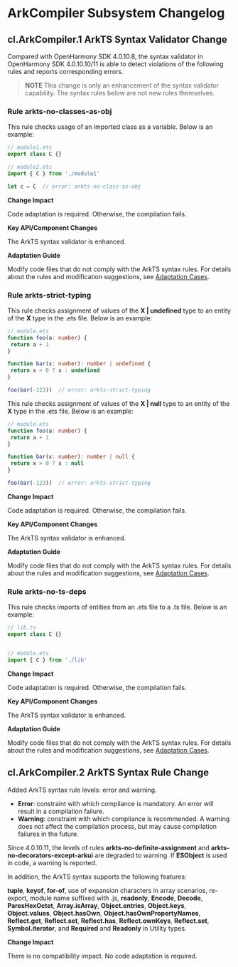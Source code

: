 # ArkCompiler Subsystem Changelog

## cl.ArkCompiler.1 ArkTS Syntax Validator Change

Compared with OpenHarmony SDK 4.0.10.8, the syntax validator in OpenHarmony SDK 4.0.10.10/11 is able to detect violations of the following rules and reports corresponding errors.

> **NOTE**
> This change is only an enhancement of the syntax validator capability. The syntax rules below are not new rules themselves.

### Rule arkts-no-classes-as-obj

This rule checks usage of an imported class as a variable. Below is an example:

 ```ts
// module1.ets
export class C {}

// module2.ets
import { C } from './module1'

let c = C  // error: arkts-no-class-as-obj
 ```

**Change Impact**

Code adaptation is required. Otherwise, the compilation fails.

**Key API/Component Changes**

The ArkTS syntax validator is enhanced.

**Adaptation Guide**

Modify code files that do not comply with the ArkTS syntax rules. For details about the rules and modification suggestions, see [Adaptation Cases](../../../application-dev/quick-start/arkts-more-cases.md#arkts-no-classes-as-obj).

### Rule arkts-strict-typing

This rule checks assignment of values of the **X | undefined** type to an entity of the **X** type in the .ets file. Below is an example:

 ```ts
// module.ets
function foo(a: number) {
  return a + 1
}

function bar(x: number): number | undefined {
  return x > 0 ? x : undefined
}

foo(bar(-123))  // error: arkts-strict-typing
 ```

This rule checks assignment of values of the **X | null** type to an entity of the **X** type in the .ets file. Below is an example:

 ```ts
// module.ets
function foo(a: number) {
  return a + 1
}

function bar(x: number): number | null {
  return x > 0 ? x : null
}

foo(bar(-123))  // error: arkts-strict-typing
 ```

**Change Impact**

Code adaptation is required. Otherwise, the compilation fails.

**Key API/Component Changes**

The ArkTS syntax validator is enhanced.

**Adaptation Guide**

Modify code files that do not comply with the ArkTS syntax rules. For details about the rules and modification suggestions, see [Adaptation Cases](../../../application-dev/quick-start/arkts-more-cases.md#arkts-strict-typingstrictmodeerror).

### Rule arkts-no-ts-deps

This rule checks imports of entities from an .ets file to a .ts file. Below is an example:


 ```ts
// lib.ts
export class C {}


// module.ets
import { C } from './lib'
 ```

**Change Impact**

Code adaptation is required. Otherwise, the compilation fails.

**Key API/Component Changes**

The ArkTS syntax validator is enhanced.

**Adaptation Guide**

Modify code files that do not comply with the ArkTS syntax rules. For details about the rules and modification suggestions, see [Adaptation Cases](../../../application-dev/quick-start/arkts-more-cases.md#arkts-no-tsdeps).

## cl.ArkCompiler.2 ArkTS Syntax Rule Change

Added ArkTS syntax rule levels: error and warning.

- **Error**: constraint with which compliance is mandatory. An error will result in a compilation failure.
- **Warning**: constraint with which compliance is recommended. A warning does not affect the compilation process, but may cause compilation failures in the future.

Since 4.0.10.11, the levels of rules **arkts-no-definite-assignment** and **arkts-no-decorators-except-arkui** are degraded to warning. If **ESObject** is used in code, a warning is reported.

In addition, the ArkTS syntax supports the following features:

**tuple**, **keyof**, **for-of**, use of expansion characters in array scenarios, re-export, module name suffixed with .js, **readonly**, **Encode**, **Decode**, **ParesHexOctet**, **Array.isArray**, **Object.entries**, **Object.keys**, **Object.values**, **Object.hasOwn**, **Object.hasOwnPropertyNames**, **Reflect.get**, **Reflect.set**, **Reflect.has**, **Reflect.ownKeys**, **Reflect.set**, **Symbol.iterator**, and **Required** and **Readonly** in Utility types.

**Change Impact**

There is no compatibility impact. No code adaptation is required.

